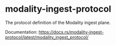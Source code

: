 # modality-ingest-protocol

The protocol definition of the Modality ingest plane.

Documentation: https://docs.rs/modality-ingest-protocol/latest/modality_ingest_protocol/
